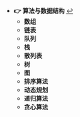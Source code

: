 * **👉 算法与数据结构** [↩](/README)
   * **数组**
   * **链表**
   * **队列**
   * **栈**
   * **散列表**
   * **树**
   * **图**
   * **排序算法**
   * **动态规划**
   * **递归算法**
   * **贪心算法**
